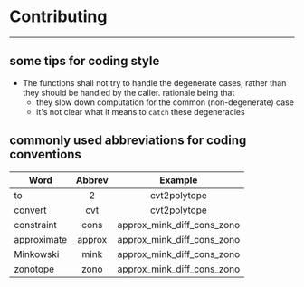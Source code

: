 # Contributing

---

## some tips for coding style

+ The functions shall not try to handle the degenerate cases, rather than they should be handled by
  the caller. rationale being that
    + they slow down computation for the common (non-degenerate) case
    + it's not clear what it means to `catch` these degeneracies

## commonly used abbreviations for coding conventions

| Word        | Abbrev |          Example           | 
|-------------|:------:|:--------------------------:|
| to          |   2    |        cvt2polytope        |
| convert     |  cvt   |        cvt2polytope        |
| constraint  |  cons  | approx_mink_diff_cons_zono | 
| approximate | approx | approx_mink_diff_cons_zono |
| Minkowski   |  mink  | approx_mink_diff_cons_zono |
| zonotope    |  zono  | approx_mink_diff_cons_zono |
    